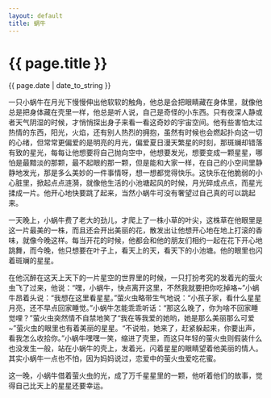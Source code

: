 ```yaml
---
layout: default
title: 蜗牛
---
```

<h1>{{ page.title }}</h1>
<p>{{ page.date | date_to_string }}</p>

   一只小蜗牛在月光下慢慢伸出他软软的触角，他总是会把眼睛藏在身体里，就像他总是把身体藏在壳里一样，他总是听人说，自己是奇怪的小东西。只有夜深人静或者天气阴湿的时候，才悄悄探出身子来看一看这奇妙的宇宙空间。他有些害怕太过热情的东西，阳光，火焰，还有别人热烈的拥抱，虽然有时候也会燃起扑向这一切的心绪，但常常更偏爱的是明亮的月光，偏爱夏日漫天繁星的时刻，那斑斓却错落有致的星光，每每让他想要将自己抛向空中，他想要发光，想要变成一颗星星，哪怕是最黯淡的那颗，最不起眼的那一颗，但是能和大家一样，在自己的小空间里静静地发光，那是多么美妙的一件事情呀，想一想都觉得快乐。这快乐在他脆弱的小心脏里，掀起点点涟漪，就像他生活的小池塘起风的时候，月光碎成点点，而星光揉成一片。他开心地快要跳了起来，当然小蜗牛可没有奢望过自己真的可以跳起来。
 
一天晚上，小蜗牛费了老大的劲儿，才爬上了一株小草的叶尖，这株草在他眼里是这一片最美的一株，而且还会开出美丽的花，散发出让他想开心地在地上打滚的香味，就像今晚这样。每当开花的时候，他都会和他的朋友们相约一起在花下开心地跳舞，而今晚，他只想要在叶子上，看天上的天，看天下的小池塘。他的眼里也闪着斑斓的星星。

在他沉醉在这天上天下的一片星空的世界里的时候，一只打扮考究的发着光的萤火虫飞了过来，他说：“嘿，小蜗牛，快点离开这里，不然我就要把你吃掉咯~”小蜗牛昂着头说：“我想在这里看星星。”萤火虫略带生气地说：“小孩子家，看什么星星月亮，还不早点回家睡觉。”小蜗牛怎能乖乖听话：“那这么晚了，你为啥不回家睡觉哩？”萤火虫突然情不自禁地笑了“我在等我爱的她哟，她是那么美丽那么可爱~”萤火虫的眼里也有着美丽的星星。“不说啦，她来了，赶紧躲起来，你要出声，看我怎么收拾你。”小蜗牛嘿嘿一笑，缩进了壳里，而这只年轻的萤火虫则假装什么也没发生一般，站在小蜗牛的壳上，发着光，闪着星星的眼睛望着他美丽的情人。其实小蜗牛一点也不怕，因为妈妈说过，恋爱中的萤火虫爱吃花蜜。

这一晚，小蜗牛借着萤火虫的光，成了万千星星里的一颗，他听着他们的故事，觉得自己比天上的星星还要幸运。
